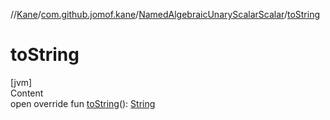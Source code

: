 //[Kane](../../index.md)/[com.github.jomof.kane](../index.md)/[NamedAlgebraicUnaryScalarScalar](index.md)/[toString](to-string.md)



# toString  
[jvm]  
Content  
open override fun [toString](to-string.md)(): [String](https://kotlinlang.org/api/latest/jvm/stdlib/kotlin/-string/index.html)  



